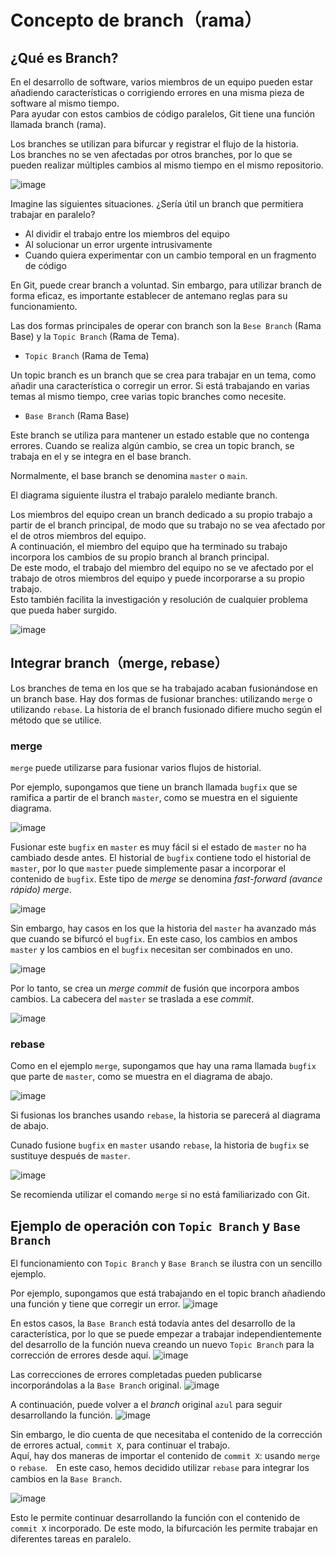 # Concepto de branch（rama）

## ¿Qué es Branch?

En el desarrollo de software, varios miembros de un equipo pueden estar añadiendo características o corrigiendo errores en una misma pieza de software al mismo tiempo.<br>
Para ayudar con estos cambios de código paralelos, Git tiene una función llamada branch (rama).

Los branches se utilizan para bifurcar y registrar el flujo de la historia.<br>
Los branches no se ven afectadas por otros branches, por lo que se pueden realizar múltiples cambios al mismo tiempo en el mismo repositorio.

![image](https://github.com/itcha-organization/git-tutorial/assets/83223664/92c0e870-645b-45fd-8e23-a72aaa5aa3b5)

Imagine las siguientes situaciones. ¿Sería útil un branch que permitiera trabajar en paralelo?

* Al dividir el trabajo entre los miembros del equipo
* Al solucionar un error urgente intrusivamente
* Cuando quiera experimentar con un cambio temporal en un fragmento de código

En Git, puede crear branch a voluntad. Sin embargo, para utilizar branch de forma eficaz, es importante establecer de antemano reglas para su funcionamiento.

Las dos formas principales de operar con branch son la `Bese Branch` (Rama Base) y la `Topic Branch` (Rama de Tema).

* `Topic Branch` (Rama de Tema)

Un topic branch es un branch que se crea para trabajar en un tema, como añadir una característica o corregir un error. Si está trabajando en varias temas al mismo tiempo, cree varias topic branches como necesite.

* `Base Branch` (Rama Base)

Este branch se utiliza para mantener un estado estable que no contenga errores. Cuando se realiza algún cambio, se crea un topic branch, se trabaja en el y se integra en el base branch.

Normalmente, el base branch se denomina `master` o `main`.

El diagrama siguiente ilustra el trabajo paralelo mediante branch.

Los miembros del equipo crean un branch dedicado a su propio trabajo a partir de el branch principal, de modo que su trabajo no se vea afectado por el de otros miembros del equipo.<br>
A continuación, el miembro del equipo que ha terminado su trabajo incorpora los cambios de su propio branch al branch principal.<br>
De este modo, el trabajo del miembro del equipo no se ve afectado por el trabajo de otros miembros del equipo y puede incorporarse a su propio trabajo.<br>
Esto también facilita la investigación y resolución de cualquier problema que pueda haber surgido.

![image](https://github.com/itcha-organization/git-tutorial/assets/83223664/e9298201-eb67-474f-8916-b486b33fa5c1)

## Integrar branch（merge, rebase）

Los branches de tema en los que se ha trabajado acaban fusionándose en un branch base. Hay dos formas de fusionar branches: utilizando `merge` o utilizando `rebase`. La historia de el branch fusionado difiere mucho según el método que se utilice.

### merge

`merge` puede utilizarse para fusionar varios flujos de historial.

Por ejemplo, supongamos que tiene un branch llamada `bugfix` que se ramifica a partir de el branch `master`, como se muestra en el siguiente diagrama.

![image](https://github.com/itcha-organization/git-tutorial/assets/83223664/161e54f6-c82c-45ed-ae11-65d38f12c7aa)

Fusionar este `bugfix` en `master` es muy fácil si el estado de `master` no ha cambiado desde antes. El historial de `bugfix` contiene todo el historial de `master`, por lo que `master` puede simplemente pasar a incorporar el contenido de `bugfix`. Este tipo de _merge_ se denomina _fast-forward (avance rápido) merge_.

![image](https://github.com/itcha-organization/git-tutorial/assets/83223664/855eba0c-f18c-49cb-ab5f-76c6929ece49)

Sin embargo, hay casos en los que la historia del `master` ha avanzado más que cuando se bifurcó el `bugfix`. En este caso, los cambios en ambos `master` y los cambios en el `bugfix` necesitan ser combinados en uno.

![image](https://github.com/itcha-organization/git-tutorial/assets/83223664/8df4c7d8-656d-4b5a-a4d7-9fbec317e16d)

Por lo tanto, se crea un _merge commit_ de fusión que incorpora ambos cambios. La cabecera del `master` se traslada a ese _commit_.

![image](https://github.com/itcha-organization/git-tutorial/assets/83223664/f26feea3-2580-40f3-adc3-635b10196c94)

### rebase

Como en el ejemplo `merge`, supongamos que hay una rama llamada `bugfix` que parte de `master`, como se muestra en el diagrama de abajo.

![image](https://github.com/itcha-organization/git-tutorial/assets/83223664/45b061d2-2b94-43c8-9f45-30aad225dace)

Si fusionas los branches usando `rebase`, la historia se parecerá al diagrama de abajo.

Cunado fusione `bugfix` en `master` usando `rebase`, la historia de `bugfix` se sustituye después de `master`.

![image](https://github.com/itcha-organization/git-tutorial/assets/83223664/2a8d5574-b01c-40ef-a1b9-d70baf6f5a22)

Se recomienda utilizar el comando `merge` si no está familiarizado con Git.

## Ejemplo de operación con `Topic Branch` y `Base Branch`

El funcionamiento con `Topic Branch` y `Base Branch` se ilustra con un sencillo ejemplo.

Por ejemplo, supongamos que está trabajando en el topic branch añadiendo una función y tiene que corregir un error.
![image](https://github.com/itcha-organization/git-tutorial/assets/83223664/8924bf8c-2f0a-4eb3-9e22-89097b01d0e5)

En estos casos, la `Base Branch` está todavía antes del desarrollo de la característica, por lo que se puede empezar a trabajar independientemente del desarrollo de la función nueva creando un nuevo `Topic Branch` para la corrección de errores desde aquí.
![image](https://github.com/itcha-organization/git-tutorial/assets/83223664/8c2c38e8-2a2d-4b7b-9d8c-d5b86704e48b)

Las correcciones de errores completadas pueden publicarse incorporándolas a la `Base Branch` original.
![image](https://github.com/itcha-organization/git-tutorial/assets/83223664/67f3d725-5486-42e8-835e-6472ef165b34)

A continuación, puede volver a el _branch_ original `azul` para seguir desarrollando la función.
![image](https://github.com/itcha-organization/git-tutorial/assets/83223664/46ad66ca-c4e7-4674-ad46-0827cfb9a3ca)

Sin embargo, le dio cuenta de que necesitaba el contenido de la corrección de errores actual, `commit X`, para continuar el trabajo.<br>
Aquí, hay dos maneras de importar el contenido de `commit X`: usando `merge` o `rebase`.　En este caso, hemos decidido utilizar `rebase` para integrar los cambios en la `Base Branch`.

![image](https://github.com/itcha-organization/git-tutorial/assets/83223664/94d99577-54bf-409f-a602-671b7a7a93c5)

Esto le permite continuar desarrollando la función con el contenido de `commit X` incorporado. De este modo, la bifurcación les permite trabajar en diferentes tareas en paralelo.
